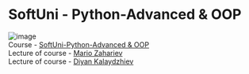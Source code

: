 # SoftUni - Python-Advanced & OOP
![image](https://user-images.githubusercontent.com/114246903/193458675-e27f99df-28b1-496b-9c5a-21e9c3e67402.png) <br />
Course - [SoftUni-Python-Advanced & OOP](https://softuni.bg/trainings/3963/python-advanced-january-2023) <br />
Lecture of course - [Mario Zahariev](https://github.com/zahariev-webbersof) <br />
Lecture of course - [Diyan Kalaydzhiev](https://github.com/DiyanKalaydzhiev23)
